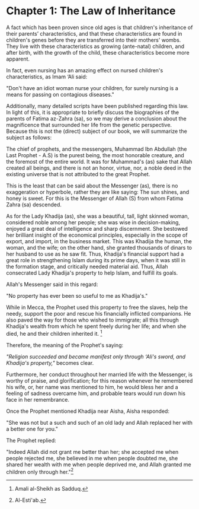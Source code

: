 Chapter 1: The Law of Inheritance
=================================

A fact which has been proven since old ages is that children's
inheritance of their parents’ characteristics, and that these
characteristics are found in children's genes before they are
transferred into their mothers' wombs. They live with these
characteristics as growing (ante-natal) children, and after birth, with
the growth of the child, these characteristics become more apparent.

In fact, even nursing has an amazing effect on nursed children's
characteristics, as Imam ‘Ali said:

"Don't have an idiot woman nurse your children, for surely nursing is a
means for passing on contagious diseases."

Additionally, many detailed scripts have been published regarding this
law. In light of this, it is appropriate to briefly discuss the
biographies of the parents of Fatima az-Zahra (sa), so we may derive a
conclusion about the magnificence that surrounded her life from the
genetic perspective. Because this is not the (direct) subject of our
book, we will summarize the subject as follows:

The chief of prophets, and the messengers, Muhammad Ibn Abdullah (the
Last Prophet - A.S) is the purest being, the most honorable creature,
and the foremost of the entire world. It was for Muhammad's (as) sake
that Allah created all beings, and there is not an honor, virtue, nor, a
noble deed in the existing universe that is not attributed to the great
Prophet.

This is the least that can be said about the Messenger (as)*,* there is
no exaggeration or hyperbole, rather they are like saying: The sun
shines, and honey is sweet. For this is the Messenger of Allah (S) from
whom Fatima Zahra (sa) descended.

As for the Lady Khadija (as), she was a beautiful, tall, light skinned
woman, considered noble among her people; she was wise in
decision-making, enjoyed a great deal of intelligence and sharp
discernment. She bestowed her brilliant insight of the economical
principles, especially in the scope of export, and import, in the
business market. This was Khadija the human, the woman, and the wife; on
the other hand, she granted thousands of dinars to her husband to use as
he saw fit. Thus, Khadija's financial support had a great role in
strengthening Islam during its prime days, when it was still in the
formation stage, and critically needed material aid. Thus, Allah
consecrated Lady Khadija's property to help Islam, and fulfill its
goals.

Allah's Messenger said in this regard:

"No property has ever been so useful to me as Khadija's."

While in Mecca, the Prophet used this property to free the slaves, help
the needy, support the poor and rescue his financially inflicted
companions. He also paved the way for those who wished to immigrate; all
this through Khadija's wealth from which he spent freely during her
life; and when she died, he and their children inherited it. [^1]

Therefore, the meaning of the Prophet's saying:

*"Religion succeeded and became manifest only through ‘Ali's sword, and
Khadija's property,"* becomes clear.

Furthermore, her conduct throughout her married life with the Messenger,
is worthy of praise, and glorification; for this reason whenever he
remembered his wife, or, her name was mentioned to him, he would bless
her and a feeling of sadness overcame him, and probable tears would run
down his face in her remembrance.

Once the Prophet mentioned Khadija near Aisha, Aisha responded:

"She was not but a such and such of an old lady and Allah replaced her
with a better one for you."

The Prophet replied:

"Indeed Allah did not grant me better than her; she accepted me when
people rejected me, she believed in me when people doubted me, she
shared her wealth with me when people deprived me, and Allah granted me
children only through her."[^2]

[^1]: Amali al-Sheikh as Sadduq.

[^2]: Al-Esti'ab.


